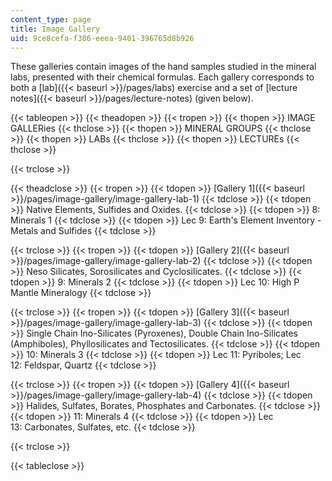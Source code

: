 ```yaml
---
content_type: page
title: Image Gallery
uid: 9ce8cefa-f386-eeea-9401-396765d8b926
---
```


These galleries contain images of the hand samples studied in the mineral labs, presented with their chemical formulas. Each gallery corresponds to both a [lab]({{< baseurl >}}/pages/labs) exercise and a set of [lecture notes]({{< baseurl >}}/pages/lecture-notes) (given below).

{{< tableopen >}}
{{< theadopen >}}
{{< tropen >}}
{{< thopen >}}
IMAGE GALLERies
{{< thclose >}}
{{< thopen >}}
MINERAL GROUPS
{{< thclose >}}
{{< thopen >}}
LABs
{{< thclose >}}
{{< thopen >}}
LECTUREs
{{< thclose >}}

{{< trclose >}}

{{< theadclose >}}
{{< tropen >}}
{{< tdopen >}}
[Gallery 1]({{< baseurl >}}/pages/image-gallery/image-gallery-lab-1)
{{< tdclose >}}
{{< tdopen >}}
Native Elements, Sulfides and Oxides.
{{< tdclose >}}
{{< tdopen >}}
8: Minerals 1
{{< tdclose >}}
{{< tdopen >}}
Lec 9: Earth's Element Inventory - Metals and Sulfides
{{< tdclose >}}

{{< trclose >}}
{{< tropen >}}
{{< tdopen >}}
[Gallery 2]({{< baseurl >}}/pages/image-gallery/image-gallery-lab-2)
{{< tdclose >}}
{{< tdopen >}}
Neso Silicates, Sorosilicates and Cyclosilicates.
{{< tdclose >}}
{{< tdopen >}}
9: Minerals 2
{{< tdclose >}}
{{< tdopen >}}
Lec 10: High P Mantle Mineralogy
{{< tdclose >}}

{{< trclose >}}
{{< tropen >}}
{{< tdopen >}}
[Gallery 3]({{< baseurl >}}/pages/image-gallery/image-gallery-lab-3)
{{< tdclose >}}
{{< tdopen >}}
Single Chain Ino-Silicates (Pyroxenes), Double Chain Ino-Silicates (Amphiboles), Phyllosilicates and Tectosilicates.
{{< tdclose >}}
{{< tdopen >}}
10: Minerals 3
{{< tdclose >}}
{{< tdopen >}}
Lec 11: Pyriboles; Lec 12: Feldspar, Quartz
{{< tdclose >}}

{{< trclose >}}
{{< tropen >}}
{{< tdopen >}}
[Gallery 4]({{< baseurl >}}/pages/image-gallery/image-gallery-lab-4)
{{< tdclose >}}
{{< tdopen >}}
Halides, Sulfates, Borates, Phosphates and Carbonates.
{{< tdclose >}}
{{< tdopen >}}
11: Minerals 4
{{< tdclose >}}
{{< tdopen >}}
Lec 13: Carbonates, Sulfates, etc.
{{< tdclose >}}

{{< trclose >}}

{{< tableclose >}}